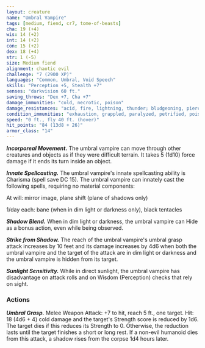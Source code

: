 ```yaml
---
layout: creature
name: "Umbral Vampire"
tags: [medium, fiend, cr7, tome-of-beasts]
cha: 19 (+4)
wis: 14 (+2)
int: 14 (+2)
con: 15 (+2)
dex: 18 (+4)
str: 1 (-5)
size: Medium fiend
alignment: chaotic evil
challenge: "7 (2900 XP)"
languages: "Common, Umbral, Void Speech"
skills: "Perception +5, Stealth +7"
senses: "darkvision 60 ft."
saving_throws: "Dex +7, Cha +7"
damage_immunities: "cold, necrotic, poison"
damage_resistances: "acid, fire, lightning, thunder; bludgeoning, piercing, and slashing from nonmagical weapons"
condition_immunities: "exhaustion, grappled, paralyzed, petrified, poisoned, prone, restrained"
speed: "0 ft., fly 40 ft. (hover)"
hit_points: "84 (13d8 + 26)"
armor_class: "14"
---
```


***Incorporeal Movement.*** The umbral vampire can move through other creatures and objects as if they were difficult terrain. It takes 5 (1d10) force damage if it ends its turn inside an object.

***Innate Spellcasting.*** The umbral vampire's innate spellcasting ability is Charisma (spell save DC 15). The umbral vampire can innately cast the following spells, requiring no material components:

At will: mirror image, plane shift (plane of shadows only)

1/day each: bane (when in dim light or darkness only), black tentacles

***Shadow Blend.*** When in dim light or darkness, the umbral vampire can Hide as a bonus action, even while being observed.

***Strike from Shadow.*** The reach of the umbral vampire's umbral grasp attack increases by 10 feet and its damage increases by 4d6 when both the umbral vampire and the target of the attack are in dim light or darkness and the umbral vampire is hidden from its target.

***Sunlight Sensitivity.*** While in direct sunlight, the umbral vampire has disadvantage on attack rolls and on Wisdom (Perception) checks that rely on sight.

### Actions

***Umbral Grasp.*** Melee Weapon Attack: +7 to hit, reach 5 ft., one target. Hit: 18 (4d6 + 4) cold damage and the target's Strength score is reduced by 1d6. The target dies if this reduces its Strength to 0. Otherwise, the reduction lasts until the target finishes a short or long rest. If a non-evil humanoid dies from this attack, a shadow rises from the corpse 1d4 hours later.

